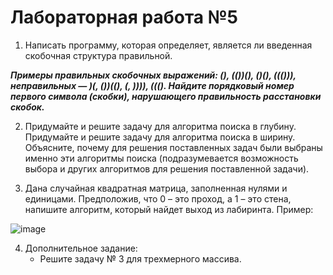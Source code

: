 # Лабораторная работа №5
1. Написать программу, которая определяет, является ли введенная скобочная структура правильной.

***Примеры правильных скобочных выражений: (), (())(), ()(), ((())), неправильных — )(, ())((), (, )))), (((). Найдите порядковый номер первого символа (скобки), нарушающего правильность расстановки скобок.***

2. Придумайте и решите задачу для алгоритма поиска в глубину. Придумайте и решите задачу для алгоритма поиска в ширину. Объясните, почему для решения поставленных задач были выбраны именно эти алгоритмы поиска (подразумевается возможность выбора и других алгоритмов для решения поставленной задачи).

3. Дана случайная квадратная матрица, заполненная нулями и единицами. Предположив, что 0 – это проход, а 1 – это стена, напишите алгоритм, который найдет выход из лабиринта. Пример:

![image](https://user-images.githubusercontent.com/112972833/209091613-6ed1120d-cf92-4d84-9fd4-3ecbb32496a5.png)

4. Дополнительное задание:
	- Решите задачу № 3 для трехмерного массива.

